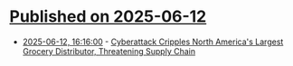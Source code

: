# [Published on 2025-06-12](index.md)

* [2025-06-12, 16:16:00](https://soylentnews.org/article.pl?sid=25/06/11/1627232&from=rss) - [Cyberattack Cripples North America's Largest Grocery Distributor, Threatening Supply Chain](https://soylentnews.org/article.pl?sid=25/06/11/1627232&from=rss)
